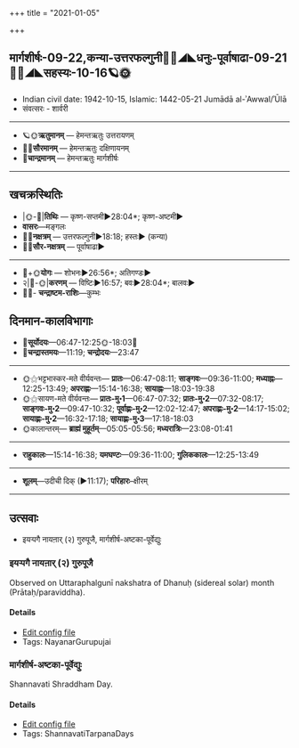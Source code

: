 +++
title = "2021-01-05"

+++
## मार्गशीर्षः-09-22,कन्या-उत्तरफल्गुनी🌛🌌◢◣धनुः-पूर्वाषाढा-09-21🌌🌞◢◣सहस्यः-10-16🪐🌞
- Indian civil date: 1942-10-15, Islamic: 1442-05-21 Jumādā al-ʾAwwal/ʾŪlā
- संवत्सरः - शार्वरी
___________________
- 🪐🌞**ऋतुमानम्** — हेमन्तऋतुः उत्तरायणम्
- 🌌🌞**सौरमानम्** — हेमन्तऋतुः दक्षिणायनम्
- 🌛**चान्द्रमानम्** — हेमन्तऋतुः मार्गशीर्षः
___________________


## खचक्रस्थितिः
- |🌞-🌛|**तिथिः** — कृष्ण-सप्तमी►28:04*; कृष्ण-अष्टमी►  
- **वासरः**—मङ्गलः  
- 🌌🌛**नक्षत्रम्** — उत्तरफल्गुनी►18:18; हस्तः► (कन्या)  
- 🌌🌞**सौर-नक्षत्रम्** — पूर्वाषाढा►  
___________________
- 🌛+🌞**योगः** — शोभनः►26:56*; अतिगण्डः►  
- २|🌛-🌞|**करणम्** — विष्टिः►16:57; बवः►28:04*; बालवः►  
- 🌌🌛- **चन्द्राष्टम-राशिः**—कुम्भः  


## दिनमान-कालविभागाः
- 🌅**सूर्योदयः**—06:47-12:25🌞️-18:03🌇  
- 🌛**चन्द्रास्तमयः**—11:19; **चन्द्रोदयः**—23:47  
___________________
- 🌞⚝भट्टभास्कर-मते वीर्यवन्तः— **प्रातः**—06:47-08:11; **साङ्गवः**—09:36-11:00; **मध्याह्नः**—12:25-13:49; **अपराह्णः**—15:14-16:38; **सायाह्नः**—18:03-19:38  
- 🌞⚝सायण-मते वीर्यवन्तः— **प्रातः-मु॰1**—06:47-07:32; **प्रातः-मु॰2**—07:32-08:17; **साङ्गवः-मु॰2**—09:47-10:32; **पूर्वाह्णः-मु॰2**—12:02-12:47; **अपराह्णः-मु॰2**—14:17-15:02; **सायाह्णः-मु॰2**—16:32-17:18; **सायाह्णः-मु॰3**—17:18-18:03  
- 🌞कालान्तरम्— **ब्राह्मं मुहूर्तम्**—05:05-05:56; **मध्यरात्रिः**—23:08-01:41  
___________________
- **राहुकालः**—15:14-16:38; **यमघण्टः**—09:36-11:00; **गुलिककालः**—12:25-13:49  
___________________
- **शूलम्**—उदीची दिक् (►11:17); **परिहारः**–क्षीरम्  
___________________

## उत्सवाः
- इयऱ्पगै नायऩार् (२) गुरुपूजै, मार्गशीर्ष-अष्टका-पूर्वेद्युः
### इयऱ्पगै नायऩार् (२) गुरुपूजै

Observed on Uttaraphalgunī nakshatra of Dhanuḥ (sidereal solar) month (Prātaḥ/paraviddha). 

#### Details
- [Edit config file](https://github.com/jyotisham/adyatithi/tree/master/mahApuruSha/nAyanAr/sidereal_solar_month/nakshatra/09/12/iyar2pagai%20nAyan2Ar%20%282%29%20gurupUjai.toml)
- Tags: NayanarGurupujai


### मार्गशीर्ष-अष्टका-पूर्वेद्युः

Shannavati Shraddham Day.

#### Details
- [Edit config file](https://github.com/jyotisham/adyatithi/tree/master/devatA/pitR/relative_event/mArgazIrSa-aSTakA-zrAddham/offset__-1/mArgazIrSa-aSTakA-pUrvEdyuH.toml)
- Tags: ShannavatiTarpanaDays


